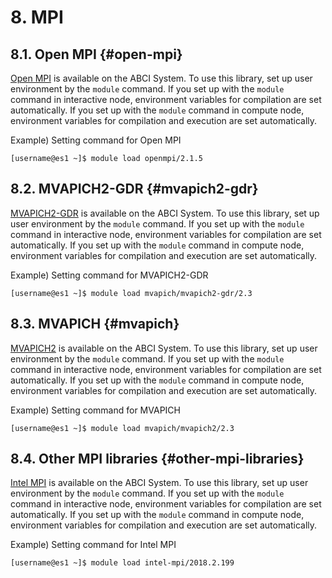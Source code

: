 # 8. MPI

## 8.1. Open MPI {#open-mpi}

[Open MPI](https://www.open-mpi.org/) is available on the ABCI System.
To use this library, set up user environment by the `module` command.
If you set up with the `module` command in interactive node, environment variables for compilation are set automatically.
If you set up with the `module` command in compute node, environment variables for compilation and execution are set automatically.

Example) Setting command for Open MPI

```
[username@es1 ~]$ module load openmpi/2.1.5
```

## 8.2. MVAPICH2-GDR {#mvapich2-gdr}

[MVAPICH2-GDR](http://mvapich.cse.ohio-state.edu/) is available on the ABCI System.
To use this library, set up user environment by the `module` command.
If you set up with the `module` command in interactive node, environment variables for compilation are set automatically.
If you set up with the `module` command in compute node, environment variables for compilation and execution are set automatically.

Example) Setting command for MVAPICH2-GDR

```
[username@es1 ~]$ module load mvapich/mvapich2-gdr/2.3
```

## 8.3. MVAPICH {#mvapich}

[MVAPICH2](http://mvapich.cse.ohio-state.edu/) is available on the ABCI System.
To use this library, set up user environment by the `module` command.
If you set up with the `module` command in interactive node, environment variables for compilation are set automatically.
If you set up with the `module` command in compute node, environment variables for compilation and execution are set automatically.

Example) Setting command for MVAPICH

```
[username@es1 ~]$ module load mvapich/mvapich2/2.3
```

## 8.4. Other MPI libraries {#other-mpi-libraries}

[Intel MPI](https://software.intel.com/en-us/intel-mpi-library) is available on the ABCI System.
To use this library, set up user environment by the `module` command.
If you set up with the `module` command in interactive node, environment variables for compilation are set automatically.
If you set up with the `module` command in compute node, environment variables for compilation and execution are set automatically.

Example) Setting command for Intel MPI

```
[username@es1 ~]$ module load intel-mpi/2018.2.199
```
